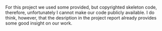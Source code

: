 For this project we used some provided, but copyrighted skeleton code, therefore, unfortunately I cannot make our code publicly available. I do think, however, that the desription in the project report already provides some good insight on our work. 
